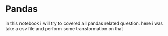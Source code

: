 # Pandas
in this notebook i will try to covered all pandas related question.
here i was take a csv file and perform some transformation on that  
 
